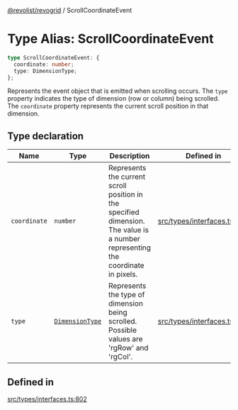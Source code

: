 [@revolist/revogrid](README.md) / ScrollCoordinateEvent

# Type Alias: ScrollCoordinateEvent

```ts
type ScrollCoordinateEvent: {
  coordinate: number;
  type: DimensionType;
};
```

Represents the event object that is emitted when scrolling occurs.
The `type` property indicates the type of dimension (row or column) being scrolled.
The `coordinate` property represents the current scroll position in that dimension.

## Type declaration

| Name | Type | Description | Defined in |
| ------ | ------ | ------ | ------ |
| `coordinate` | `number` | Represents the current scroll position in the specified dimension. The value is a number representing the coordinate in pixels. | [src/types/interfaces.ts:813](https://github.com/revolist/revogrid/blob/11c1e89888ac9588cc703e312811b4cdaf67f0fb/src/types/interfaces.ts#L813) |
| `type` | [`DimensionType`](TypeAlias.DimensionType.md) | Represents the type of dimension being scrolled. Possible values are 'rgRow' and 'rgCol'. | [src/types/interfaces.ts:807](https://github.com/revolist/revogrid/blob/11c1e89888ac9588cc703e312811b4cdaf67f0fb/src/types/interfaces.ts#L807) |

## Defined in

[src/types/interfaces.ts:802](https://github.com/revolist/revogrid/blob/11c1e89888ac9588cc703e312811b4cdaf67f0fb/src/types/interfaces.ts#L802)
